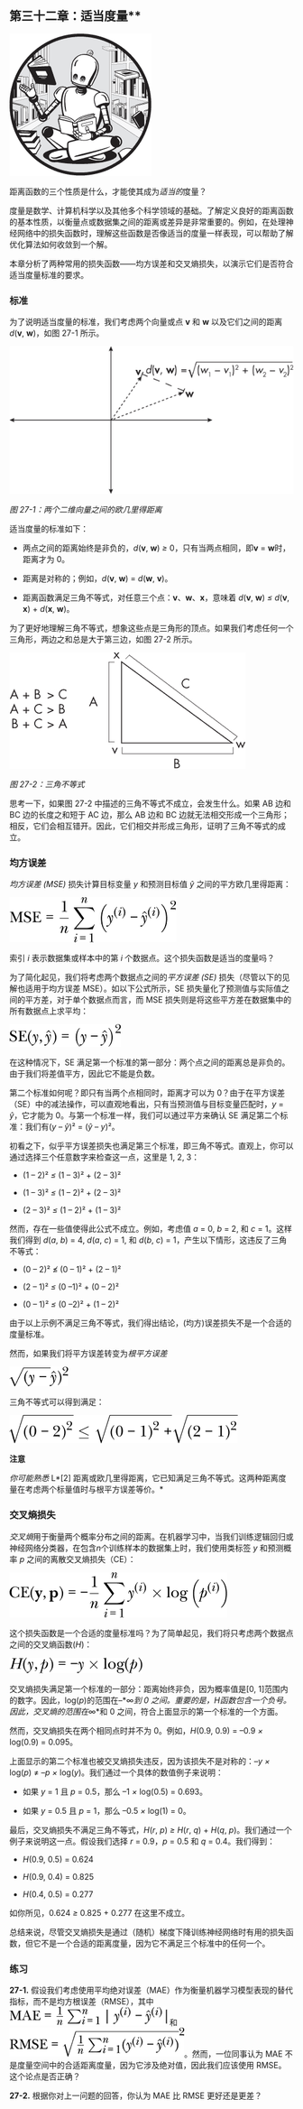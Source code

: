 ## 第三十二章：适当度量**

![Image](img/common.jpg)

距离函数的三个性质是什么，才能使其成为*适当的*度量？

度量是数学、计算机科学以及其他多个科学领域的基础。了解定义良好的距离函数的基本性质，以衡量点或数据集之间的距离或差异是非常重要的。例如，在处理神经网络中的损失函数时，理解这些函数是否像适当的度量一样表现，可以帮助了解优化算法如何收敛到一个解。

本章分析了两种常用的损失函数——均方误差和交叉熵损失，以演示它们是否符合适当度量标准的要求。

### **标准**

为了说明适当度量的标准，我们考虑两个向量或点 **v** 和 **w** 以及它们之间的距离 *d*(**v**, **w**)，如图 27-1 所示。

![Image](img/27fig01.jpg)

*图 27-1：两个二维向量之间的欧几里得距离*

适当度量的标准如下：

+   两点之间的距离始终是非负的，*d*(**v**, **w**) *≥* 0，只有当两点相同，即**v** = **w**时，距离才为 0。

+   距离是对称的；例如，*d*(**v**, **w**) = *d*(**w**, **v**)。

+   距离函数满足三角不等式，对任意三个点：**v**、**w**、**x**，意味着 *d*(**v**, **w**) *≤* *d*(**v**, **x**) + *d*(**x**, **w**)。

为了更好地理解三角不等式，想象这些点是三角形的顶点。如果我们考虑任何一个三角形，两边之和总是大于第三边，如图 27-2 所示。

![Image](img/27fig02.jpg)

*图 27-2：三角不等式*

思考一下，如果图 27-2 中描述的三角不等式不成立，会发生什么。如果 AB 边和 BC 边的长度之和短于 AC 边，那么 AB 边和 BC 边就无法相交形成一个三角形；相反，它们会相互错开。因此，它们相交并形成三角形，证明了三角不等式的成立。

### **均方误差**

*均方误差 (MSE)* 损失计算目标变量 *y* 和预测目标值 *ŷ* 之间的平方欧几里得距离：

![Image](img/f0180-01.jpg)

索引 *i* 表示数据集或样本中的第 *i* 个数据点。这个损失函数是适当的度量吗？

为了简化起见，我们将考虑两个数据点之间的*平方误差 (SE)* 损失（尽管以下的见解也适用于均方误差 MSE）。如以下公式所示，SE 损失量化了预测值与实际值之间的平方差，对于单个数据点而言，而 MSE 损失则是将这些平方差在数据集中的所有数据点上求平均：

![Image](img/f0181-01.jpg)

在这种情况下，SE 满足第一个标准的第一部分：两个点之间的距离总是非负的。由于我们将差值平方，因此它不能是负数。

第二个标准如何呢？即只有当两个点相同时，距离才可以为 0？由于在平方误差（SE）中的减法操作，可以直观地看出，只有当预测值与目标变量匹配时，*y* = *ŷ*，它才能为 0。与第一个标准一样，我们可以通过平方来确认 SE 满足第二个标准：我们有(*y* – *ŷ*)² = (*ŷ* – *y*)²。

初看之下，似乎平方误差损失也满足第三个标准，即三角不等式。直观上，你可以通过选择三个任意数字来检查这一点，这里是 1, 2, 3：

+   (1 – 2)² *≤* (1 – 3)² + (2 – 3)²

+   (1 – 3)² *≤* (1 – 2)² + (2 – 3)²

+   (2 – 3)² *≤* (1 – 2)² + (1 – 3)²

然而，存在一些值使得此公式不成立。例如，考虑值 *a* = 0, *b* = 2, 和 *c* = 1。这样我们得到 *d*(*a*, *b*) = 4, *d*(*a*, *c*) = 1, 和 *d*(*b*, *c*) = 1，产生以下情形，这违反了三角不等式：

+   (0 – 2)² ≰ (0 – 1)² + (2 – 1)²

+   (2 – 1)² *≤* (0 –1)² + (0 – 2)²

+   (0 – 1)² *≤* (0 –2)² + (1 – 2)²

由于以上示例不满足三角不等式，我们得出结论，(均方)误差损失不是一个合适的度量标准。

然而，如果我们将平方误差转变为*根平方误差*

![Image](img/f0181-02.jpg)

三角不等式可以得到满足：

![Image](img/f0181-03.jpg)

**注意**

*你可能熟悉* L*[2] 距离或欧几里得距离，它已知满足三角不等式。这两种距离度量在考虑两个标量值时与根平方误差等价。*

### **交叉熵损失**

*交叉熵*用于衡量两个概率分布之间的距离。在机器学习中，当我们训练逻辑回归或神经网络分类器，在包含*n*个训练样本的数据集上时，我们使用类标签 *y* 和预测概率 *p* 之间的离散交叉熵损失（CE）：

![Image](img/f0182-01.jpg)

这个损失函数是一个合适的度量标准吗？为了简单起见，我们将只考虑两个数据点之间的交叉熵函数(*H*)：

![Image](img/f0182-02.jpg)

交叉熵损失满足第一个标准的一部分：距离始终非负，因为概率值是[0, 1]范围内的数字。因此，log(*p*)的范围在–*∞*到 0 之间。重要的是，*H*函数包含一个负号。因此，交叉熵的范围在*∞*和 0 之间，符合上面显示的第一个标准的一个方面。

然而，交叉熵损失在两个相同点时并不为 0。例如，*H*(0.9, 0.9) = –0.9 *×* log(0.9) = 0.095。

上面显示的第二个标准也被交叉熵损失违反，因为该损失不是对称的：–*y ×* log(*p*) ≠ –*p ×* log(*y*)。我们通过一个具体的数值例子来说明：

+   如果 *y* = 1 且 *p* = 0.5，那么 –1 *×* log(0.5) = 0.693。

+   如果 *y* = 0.5 且 *p* = 1，那么 –0.5 *×* log(1) = 0。

最后，交叉熵损失不满足三角不等式，*H*(*r*, *p*) *≥ H*(*r*, *q*) + *H*(*q*, *p*)。我们通过一个例子来说明这一点。假设我们选择 *r* = 0.9，*p* = 0.5 和 *q* = 0.4。我们得到：

+   *H*(0.9, 0.5) = 0.624

+   *H*(0.9, 0.4) = 0.825

+   *H*(0.4, 0.5) = 0.277

如你所见，0.624 *≥* 0.825 + 0.277 在这里不成立。

总结来说，尽管交叉熵损失是通过（随机）梯度下降训练神经网络时有用的损失函数，但它不是一个合适的距离度量，因为它不满足三个标准中的任何一个。

### **练习**

**27-1.** 假设我们考虑使用平均绝对误差（MAE）作为衡量机器学习模型表现的替代指标，而不是均方根误差（RMSE），其中 ![Image](img/f0183-01.jpg) 和 ![Image](img/f0183-02.jpg)。然而，一位同事认为 MAE 不是度量空间中的合适距离度量，因为它涉及绝对值，因此我们应该使用 RMSE。这个论点是否正确？

**27-2.** 根据你对上一问题的回答，你认为 MAE 比 RMSE 更好还是更差？
